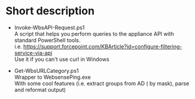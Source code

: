 # Short description
* Invoke-WbsAPI-Request.ps1  
A script that helps you perform queries to the appliance API with standard PowerShell tools.  
i.e. https://support.forcepoint.com/KBArticle?id=configure-filtering-service-via-api  
Use it if you can't use curl in Windows

* Get-WbsURLCategory.ps1  
Wrapper to WebsensePing.exe  
With some cool features (i.e. extract groups from AD ( by mask), parse and reformat output)